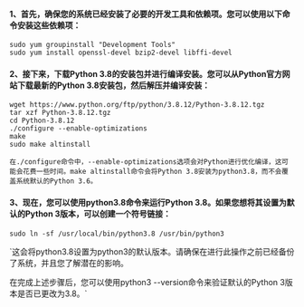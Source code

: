 #### 1、首先，确保您的系统已经安装了必要的开发工具和依赖项。您可以使用以下命令安装这些依赖项：

```
sudo yum groupinstall "Development Tools"
sudo yum install openssl-devel bzip2-devel libffi-devel
```

#### 2、接下来，下载Python 3.8的安装包并进行编译安装。您可以从Python官方网站下载最新的Python 3.8安装包，然后解压并编译安装：

```
wget https://www.python.org/ftp/python/3.8.12/Python-3.8.12.tgz
tar xzf Python-3.8.12.tgz
cd Python-3.8.12
./configure --enable-optimizations
make
sudo make altinstall

```

`在./configure命令中，--enable-optimizations选项会对Python进行优化编译，这可能会花费一些时间。make altinstall命令会将Python 3.8安装为python3.8，而不会覆盖系统默认的Python 3.6。`


#### 3、现在，您可以使用python3.8命令来运行Python 3.8。如果您想将其设置为默认的Python 3版本，可以创建一个符号链接：

```
sudo ln -sf /usr/local/bin/python3.8 /usr/bin/python3

```

`这会将python3.8设置为python3的默认版本。请确保在进行此操作之前已经备份了系统，并且您了解潜在的影响。

在完成上述步骤后，您可以使用python3 --version命令来验证默认的Python 3版本是否已更改为3.8。`

